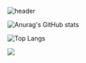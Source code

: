 
![header](https://capsule-render.vercel.app/api?type=wave&color=auto&height=300&section=header&text=AY28&fontSize=90)

![Anurag's GitHub stats](https://github-readme-stats.vercel.app/api?username=eunsu28&&show_icons=true&theme=onedark)

![Top Langs](https://github-readme-stats.vercel.app/api/top-langs/?username=eunsu28&layout=compact)

<img src="https://img.shields.io/badge/Python-3766AB?style=flat-square&logo=Python&logoColor=white"/>

